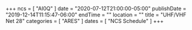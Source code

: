 +++
ncs = [ "AI0Q" ]
date = "2020-07-12T21:00:00-05:00"
publishDate = "2019-12-14T11:15:47-06:00"
endTime = ""
location = ""
title = "UHF/VHF Net 28"
categories = [ "ARES" ]
dates = [ "NCS Schedule" ]
+++
